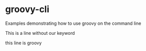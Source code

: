 # groovy-cli #

Examples demonstrating how to use groovy on the command line

This is a line without our keyword

this line is groovy
